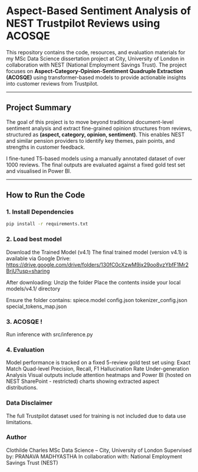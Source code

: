 # Aspect-Based Sentiment Analysis of NEST Trustpilot Reviews using ACOSQE

This repository contains the code, resources, and evaluation materials for my MSc Data Science dissertation project at City, University of London in collaboration with NEST (National Employment Savings Trust). The project focuses on **Aspect-Category-Opinion-Sentiment Quadruple Extraction (ACOSQE)** using transformer-based models to provide actionable insights into customer reviews from Trustpilot.

---

## Project Summary

The goal of this project is to move beyond traditional document-level sentiment analysis and extract fine-grained opinion structures from reviews, structured as **(aspect, category, opinion, sentiment)**. This enables NEST and similar pension providers to identify key themes, pain points, and strengths in customer feedback.

I fine-tuned T5-based models using a manually annotated dataset of over 1000 reviews. The final outputs are evaluated against a fixed gold test set and visualised in Power BI.

---

##  How to Run the Code

### 1. Install Dependencies

```bash
pip install -r requirements.txt
```
### 2. Load best model

Download the Trained Model (v4.1)
The final trained model (version v4.1) is available via Google Drive:
https://drive.google.com/drive/folders/130fC0cXzwM9jx29oo8vzYbfF1Mr2BrjU?usp=sharing

After downloading:
Unzip the folder
Place the contents inside your local models/v4.1/ directory

Ensure the folder contains:
spiece.model
config.json
tokenizer_config.json
special_tokens_map.json

### 3. ACOSQE !

Run inference with src/inference.py


### 4. Evaluation

Model performance is tracked on a fixed 5-review gold test set using:
Exact Match
Quad-level Precision, Recall, F1
Hallucination Rate
Under-generation Analysis
Visual outputs include attention heatmaps and Power BI (hosted on NEST SharePoint - restricted) charts showing extracted aspect distributions.


### Data Disclaimer
The full Trustpilot dataset used for training is not included due to data use limitations.



### Author
Clothilde Charles
MSc Data Science – City, University of London
Supervised by: PRANAVA MADHYASTHA
In collaboration with: National Employment Savings Trust (NEST)
